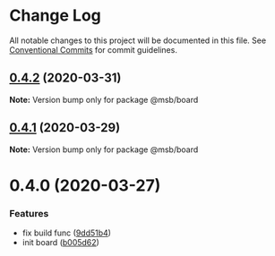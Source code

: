# Change Log

All notable changes to this project will be documented in this file.
See [Conventional Commits](https://conventionalcommits.org) for commit guidelines.

## [0.4.2](https://gitlab.meishubao.com/msb-fe/msb-library/compare/@msb/board@0.4.1...@msb/board@0.4.2) (2020-03-31)

**Note:** Version bump only for package @msb/board





## [0.4.1](https://gitlab.meishubao.com/msb-fe/msb-library/compare/@msb/board@0.4.0...@msb/board@0.4.1) (2020-03-29)

**Note:** Version bump only for package @msb/board





# 0.4.0 (2020-03-27)


### Features

* fix build func ([9dd51b4](https://gitlab.meishubao.com/msb-fe/msb-library/commit/9dd51b4939506263470a9d0cae0d06c15e342be5))
* init board ([b005d62](https://gitlab.meishubao.com/msb-fe/msb-library/commit/b005d62ce1957bc4c003a4bcad3d9d1838f56d06))
